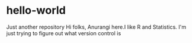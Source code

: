 # hello-world
Just another repository
Hi folks,
Anurangi here.I like R and Statistics.
I'm just trying to figure out what version control is
